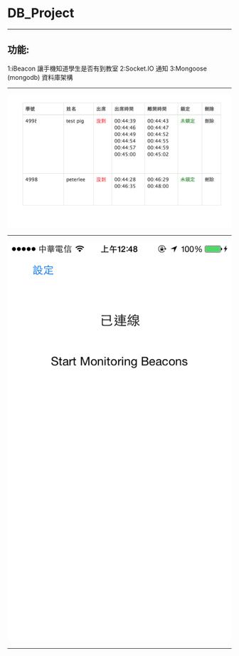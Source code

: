 DB_Project
==========

<hr>


<h2>功能:</h2>
1:iBeacon 讓手機知道學生是否有到教室   
2:Socket.IO 通知   
3:Mongoose (mongodb) 資料庫架構

<hr>

<img src="web.png" width='600'></img>
<hr>
<img src="ios.png" width='600'></img>
<hr>